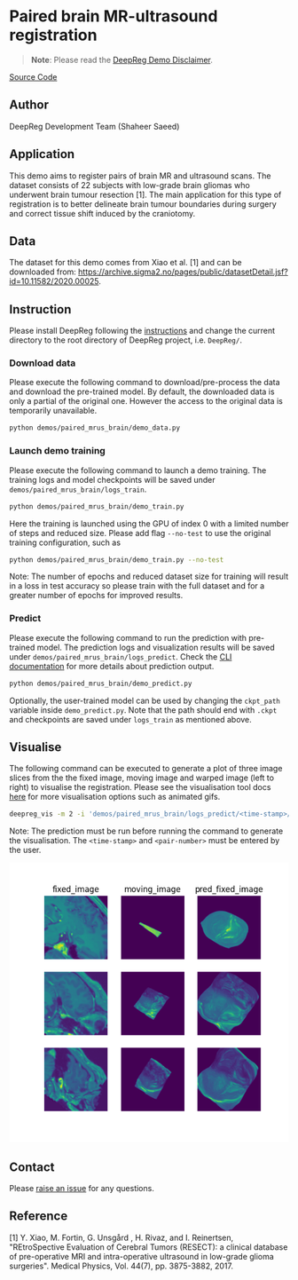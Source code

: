 # Paired brain MR-ultrasound registration

> **Note**: Please read the
> [DeepReg Demo Disclaimer](introduction.html#demo-disclaimer).

[Source Code](https://github.com/DeepRegNet/DeepReg/tree/main/demos/paired_mrus_brain)

## Author

DeepReg Development Team (Shaheer Saeed)

## Application

This demo aims to register pairs of brain MR and ultrasound scans. The dataset consists
of 22 subjects with low-grade brain gliomas who underwent brain tumour resection [1].
The main application for this type of registration is to better delineate brain tumour
boundaries during surgery and correct tissue shift induced by the craniotomy.

## Data

The dataset for this demo comes from Xiao et al. [1] and can be downloaded from:
https://archive.sigma2.no/pages/public/datasetDetail.jsf?id=10.11582/2020.00025.

## Instruction

Please install DeepReg following the [instructions](../getting_started/install.html) and
change the current directory to the root directory of DeepReg project, i.e. `DeepReg/`.

### Download data

Please execute the following command to download/pre-process the data and download the
pre-trained model. By default, the downloaded data is only a partial of the original
one. However the access to the original data is temporarily unavailable.

```bash
python demos/paired_mrus_brain/demo_data.py
```

### Launch demo training

Please execute the following command to launch a demo training. The training logs and
model checkpoints will be saved under `demos/paired_mrus_brain/logs_train`.

```bash
python demos/paired_mrus_brain/demo_train.py
```

Here the training is launched using the GPU of index 0 with a limited number of steps
and reduced size. Please add flag `--no-test` to use the original training
configuration, such as

```bash
python demos/paired_mrus_brain/demo_train.py --no-test
```

Note: The number of epochs and reduced dataset size for training will result in a loss
in test accuracy so please train with the full dataset and for a greater number of
epochs for improved results.

### Predict

Please execute the following command to run the prediction with pre-trained model. The
prediction logs and visualization results will be saved under
`demos/paired_mrus_brain/logs_predict`. Check the [CLI documentation](../docs/cli.html)
for more details about prediction output.

```bash
python demos/paired_mrus_brain/demo_predict.py
```

Optionally, the user-trained model can be used by changing the `ckpt_path` variable
inside `demo_predict.py`. Note that the path should end with `.ckpt` and checkpoints are
saved under `logs_train` as mentioned above.

## Visualise

The following command can be executed to generate a plot of three image slices from the
the fixed image, moving image and warped image (left to right) to visualise the
registration. Please see the visualisation tool docs
[here](https://github.com/DeepRegNet/DeepReg/blob/main/docs/source/docs/visualisation_tool.md)
for more visualisation options such as animated gifs.

```bash
deepreg_vis -m 2 -i 'demos/paired_mrus_brain/logs_predict/<time-stamp>/test/<pair-number>/fixed_image.nii.gz, demos/paired_mrus_brain/logs_predict/<time-stamp>/test/<pair-number>/moving_image.nii.gz, demos/paired_mrus_brain/logs_predict/<time-stamp>/test/<pair-number>/pred_fixed_image.nii.gz' --slice-inds '190, 128, 96' -s demos/paired_mrus_brain/logs_predict
```

Note: The prediction must be run before running the command to generate the
visualisation. The `<time-stamp>` and `<pair-number>` must be entered by the user.

![plot](../assets/paired_mrus_brain.png)

## Contact

Please [raise an issue](https://github.com/DeepRegNet/DeepReg/issues/new/choose) for any
questions.

## Reference

[1] Y. Xiao, M. Fortin, G. Unsgård , H. Rivaz, and I. Reinertsen, "REtroSpective
Evaluation of Cerebral Tumors (RESECT): a clinical database of pre-operative MRI and
intra-operative ultrasound in low-grade glioma surgeries". Medical Physics, Vol. 44(7),
pp. 3875-3882, 2017.
